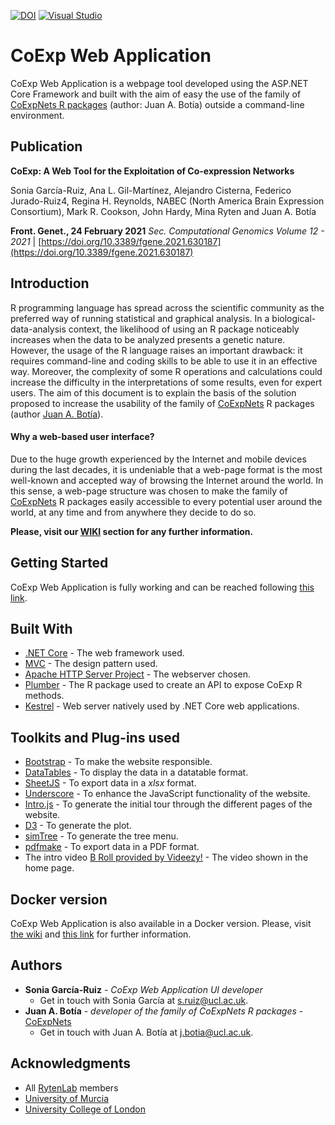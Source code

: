[![DOI](https://zenodo.org/badge/159829943.svg)](https://zenodo.org/badge/latestdoi/159829943)
[![Visual Studio](https://badgen.net/badge/icon/visualstudio?icon=visualstudio&label)](https://visualstudio.microsoft.com)

# CoExp Web Application

CoExp Web Application is a webpage tool developed using the ASP.NET Core Framework and built with the aim of easy the use of the family of [CoExpNets R packages](https://github.com/juanbot/CoExpNets) (author: Juan A. Botía) outside a command-line environment.

## Publication

**CoExp: A Web Tool for the Exploitation of Co-expression Networks**

Sonia García-Ruiz, Ana L. Gil-Martínez, Alejandro Cisterna, Federico Jurado-Ruiz4, Regina H. Reynolds, NABEC (North America Brain Expression Consortium), Mark R. Cookson, John Hardy, Mina Ryten and Juan A. Botía

**Front. Genet., 24 February 2021** *Sec. Computational Genomics
Volume 12 - 2021* | [https://doi.org/10.3389/fgene.2021.630187](https://doi.org/10.3389/fgene.2021.630187)

## Introduction

R programming language has spread across the scientific community as the preferred way of running statistical and graphical analysis. In a biological-data-analysis context, the likelihood of using an R package noticeably increases when the data to be analyzed presents a genetic nature. However, the usage of the R language raises an important drawback: it requires command-line and coding skills to be able to use it in an effective way. Moreover, the complexity of some R operations and calculations could increase the difficulty in the interpretations of some results, even for expert users. The aim of this document is to explain the basis of the solution proposed to increase the usability of the family of [CoExpNets](https://github.com/juanbot/CoExpNets) R packages (author [Juan A. Botía](https://github.com/juanbot)).


#### Why a web-based user interface?

Due to the huge growth experienced by the Internet and mobile devices during the last decades, it is undeniable that a web-page format is the most well-known and accepted way of browsing the Internet around the world. In this sense, a web-page structure was chosen to make the family of [CoExpNets](https://github.com/juanbot/CoExpNets) R packages easily accessible to every potential user around the world, at any time and from anywhere they decide to do so.

**Please, visit our [WIKI](https://github.com/SoniaRuiz/CoExp_Web/wiki) section for any further information.**


## Getting Started

CoExp Web Application is fully working and can be reached following [this link](https://rytenlab.com/coexp/).

## Built With

* [.NET Core](https://dotnet.microsoft.com) - The web framework used.
* [MVC](https://dotnet.microsoft.com/apps/aspnet/mvc) - The design pattern used.
* [Apache HTTP Server Project](http://httpd.apache.org/) - The webserver chosen.
* [Plumber](https://www.rplumber.io/) - The R package used to create an API to expose CoExp R methods.
* [Kestrel](https://docs.microsoft.com/en-us/aspnet/core/fundamentals/servers/kestrel?view=aspnetcore-3.0) - Web server natively used by .NET Core web applications.

## Toolkits and Plug-ins used

* [Bootstrap](https://getbootstrap.com/) - To make the website responsible.
* [DataTables](https://datatables.net/) - To display the data in a datatable format.
* [SheetJS](https://sheetjs.com/) - To export data in a *xlsx* format.
* [Underscore](https://underscorejs.org/) - To enhance the JavaScript functionality of the website.
* [Intro.js](https://introjs.com/) - To generate the initial tour through the different pages of the website.
* [D3](https://d3js.org/) - To generate the plot.
* [simTree](https://www.jqueryscript.net/other/Checkable-Hierarchical-Tree.html) - To generate the tree menu.
* [pdfmake](http://pdfmake.org/#/) - To export data in a PDF format.
* The intro video [B Roll provided by Videezy!](https://www.videezy.com/) - The video shown in the home page.

## Docker version

CoExp Web Application is also available in a Docker version. Please, visit [the wiki](https://github.com/SoniaRuiz/coexp-website/wiki) and [this link](https://hub.docker.com/r/soniaruiz/coexp) for further information.

## Authors

* **Sonia García-Ruiz** - *CoExp Web Application UI developer*
  * Get in touch with Sonia García at [s.ruiz@ucl.ac.uk](mailto:s.ruiz@ucl.ac.uk).
* **Juan A. Botía** - *developer of the family of CoExpNets R packages* - [CoExpNets](https://github.com/juanbot/CoExpNets)
  * Get in touch with Juan A. Botía at [j.botia@ucl.ac.uk](mailto:j.botia@ucl.ac.uk).

## Acknowledgments

* All [RytenLab](https://rytenlab.com/RytenLab/Team) members
* [University of Murcia](https://www.um.es/)
* [University College of London](https://www.ucl.ac.uk/)


